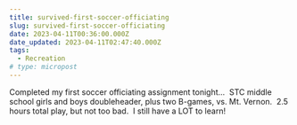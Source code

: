 ```yaml
---
title: survived-first-soccer-officiating
slug: survived-first-soccer-officiating
date: 2023-04-11T00:36:00.000Z
date_updated: 2023-04-11T02:47:40.000Z
tags: 
  - Recreation
# type: micropost
---
```


Completed my first soccer officiating assignment tonight...  STC middle school girls and boys doubleheader, plus two B-games, vs. Mt. Vernon.  2.5 hours total play, but not too bad.  I still have a LOT to learn!  
